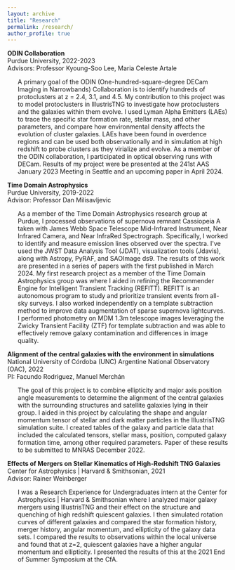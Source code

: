 ```yaml
---
layout: archive
title: "Research"
permalink: /research/
author_profile: true
---
```


<b>ODIN Collaboration</b>
<br>
Purdue University, 2022-2023
<br>
Advisors: Professor Kyoung-Soo Lee, Maria Celeste Artale
<ol>
A primary goal of the ODIN (One-hundred-square-degree DECam Imaging in Narrowbands) Collaboration is to identify hundreds of protoclusters at z = 2.4, 3.1, and 4.5. My contribution to this project was to model protoclusters in IllustrisTNG to investigate how protoclusters and the galaxies within them evolve. I used Lyman Alpha Emitters (LAEs) to trace the specific star formation rate, stellar mass, and other parameters, and compare how environmental density affects the evolution of cluster galaxies. LAEs have been found in overdence regions and can be used both observationally and in simulation at high redshift to probe clusters as they virialize and evolve. As a member of the ODIN collaboration, I participated in optical observing runs with DECam. Results of my project were be presented at the 241st AAS January 2023 Meeting in Seattle and an upcoming paper in April 2024.
</ol>

<b>Time Domain Astrophysics</b>
<br>
Purdue University, 2019-2022
<br>
Advisor: Professor Dan Milisavljevic
<ol>
  As a member of the Time Domain Astrophysics research group at Purdue, I processed observations of supernova remnant Cassiopeia A taken with James Webb Space Telescope Mid-Infrared Instrument, Near Infrared Camera, and Near InfraRed Spectrograph. Specifically, I worked to identify and measure emission lines observed over the spectra. I've used the JWST Data Analysis Tool (JDAT), visualization tools (Jdavis), along with Astropy, PyRAF, and SAOImage ds9. The results of this work are presented in a series of papers with the first published in March 2024.
  My first research project as a member of the Time Domain Astrophysics group was where I aided in refining the Recommender Engine for Intelligent Transient Tracking (REFITT). REFITT is an autonomous program to study and prioritize transient events from all-sky surveys. I also worked independently on a template subtraction method to improve data augmentation of sparse supernova lightcurves. I performed photometry on MDM 1.3m telescope images leveraging the Zwicky Transient Facility (ZTF) for template subtraction and was able to effectively remove galaxy contamination and differences in image quality.
</ol>

<b>Alignment of the central galaxies with the environment in simulations</b>
<br>
National University of Córdoba (UNC) Argentine National Observatory (OAC), 2022
<br>
PI: Facundo Rodriguez, Manuel Merchán
<ol>
  The goal of this project is to combine ellipticity and major axis position angle measurements to determine the alignment of the central galaxies with the surrounding structures and satellite galaxies lying in their group. I aided in this project by calculating the shape and angular momentum tensor of stellar and dark matter particles in the IllustrisTNG simulation suite. I created tables of the galaxy and particle data that included the calculated tensors, stellar mass, position, computed galaxy formation time, among other required parameters. Paper of these results to be submitted to MNRAS December 2022.
</ol>

<b>Effects of Mergers on Stellar Kinematics of High-Redshift TNG Galaxies</b>
<br>
Center for Astrophysics | Harvard & Smithsonian, 2021
<br>
Advisor: Rainer Weinberger
<ol>
  I was a Research Experience for Undergraduates intern at the Center for Astrophysics | Harvard & Smithsonian where I analyzed major galaxy mergers using IllustrisTNG and their effect on the structure and quenching of high redshift quiescent galaxies. I then simulated rotation curves of different galaxies and compared the star formation history, merger history, angular momentum, and ellipticity of the galaxy data sets. I compared the results to observations within the local universe and found that at z=2, quiescent galaxies have a higher angular momentum and ellipticity. I presented the results of this at the 2021 End of Summer Symposium at the CfA.
</ol>

